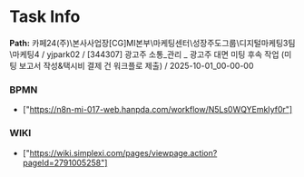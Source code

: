 # Task Info

**Path:** 카페24(주)\본사사업장\[CG]MI본부\마케팅센터\성장주도그룹\디지털마케팅3팀\마케팅4 / yjpark02 / [344307] 광고주 소통_관리 _ 광고주 대면 미팅 후속 작업 (미팅 보고서 작성&택시비 결제 건 워크플로 제출) / 2025-10-01_00-00-00

### BPMN
- ["https://n8n-mi-017-web.hanpda.com/workflow/N5Ls0WQYEmkIyf0r"]

### WIKI
- ["https://wiki.simplexi.com/pages/viewpage.action?pageId=2791005258"]

